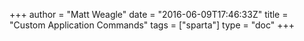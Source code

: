 +++
author = "Matt Weagle"
date = "2016-06-09T17:46:33Z"
title = "Custom Application Commands"
tags = ["sparta"]
type = "doc"
+++
